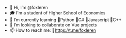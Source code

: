 - 👋 Hi, I’m @foxleren
- 🎓 I'm a student of Higher School of Economics
- 🌱 I’m currently learning
				💠Python
				💠C#
				💠Javascript
				💠C++
- 💞️ I’m looking to collaborate on Vue projects
- 📫 How to reach me:
				🔹https://t.me/foxleren
